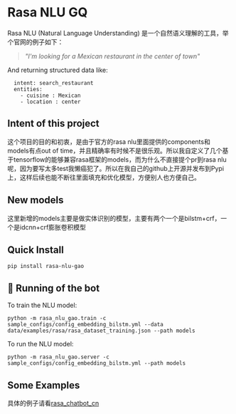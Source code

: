 # Rasa NLU GQ
Rasa NLU (Natural Language Understanding) 是一个自然语义理解的工具，举个官网的例子如下：

> *"I'm looking for a Mexican restaurant in the center of town"*

And returning structured data like:

```
  intent: search_restaurant
  entities: 
    - cuisine : Mexican
    - location : center
```

## Intent of this project
这个项目的目的和初衷，是由于官方的rasa nlu里面提供的components和models有点out of time，并且精确率有时候不是很乐观。所以我自定义了几个基于tensorflow的能够兼容rasa框架的models，而为什么不直接提个pr到rasa nlu呢，因为要写太多test我懒癌犯了。所以在我自己的github上开源并发布到Pypi上，这样后续也能不断往里面填充和优化模型，方便别人也方便自己。

## New models
这里新增的models主要是做实体识别的模型，主要有两个一个是bilstm+crf，一个是idcnn+crf膨胀卷积模型

## Quick Install
```
pip install rasa-nlu-gao
```

## 🤖 Running of the bot
To train the NLU model:
```
python -m rasa_nlu_gao.train -c sample_configs/config_embedding_bilstm.yml --data data/examples/rasa/rasa_dataset_training.json --path models
```

To run the NLU model:
```
python -m rasa_nlu_gao.server -c sample_configs/config_embedding_bilstm.yml --path models
```

## Some Examples
具体的例子请看[rasa_chatbot_cn](https://github.com/GaoQ1/rasa_chatbot_cn)